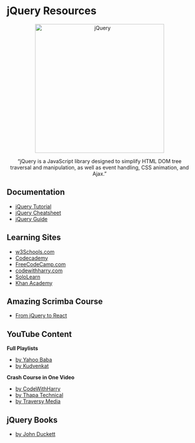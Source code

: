 # jQuery Resources

<div align="center">
		<img width="350" src="https://www.foowebs.com/userfiles/blog-jquery.png" alt="jQuery">
	</div>
<div align="center">

“jQuery is a JavaScript library designed to simplify HTML DOM tree traversal and manipulation, as well as event handling, CSS animation, and Ajax.”

</div>

## Documentation
- [jQuery Tutorial](https://api.jquery.com/)
- [jQuery Cheatsheet](https://oscarotero.com/jquery/)
- [jQuery Guide](https://www.tutorialrepublic.com/jquery-tutorial/)

## Learning Sites
- [w3Schools.com](https://www.w3schools.com/jquery/)
- [Codecademy](https://www.w3schools.com/jquery/)
- [FreeCodeCamp.com](https://www.freecodecamp.org/news/tag/jquery/)
- [codewithharry.com](https://codewithharry.com/videos/learn-jquery-in-one-video-in-hindi)
- [SoloLearn](https://www.sololearn.com/learning/1082)
- [Khan Academy](https://www.khanacademy.org/computing/computer-programming/html-js-jquery)

## Amazing Scrimba Course
- [From jQuery to React](https://scrimba.com/learn/jqueryreact)

## YouTube Content

**Full Playlists**
- [by Yahoo Baba](https://youtube.com/playlist?list=PL0b6OzIxLPbzSyiC0PFaqeabe1aGhfrbW)
- [by Kudvenkat](https://www.youtube.com/playlist?list=PL6n9fhu94yhVDV697uvHpavA3K_eWGQap)

**Crash Course in One Video**
- [by CodeWithHarry](https://youtu.be/YFlx1C8XwR0)
- [by Thapa Technical](https://youtu.be/PNvyPEQ0y-I)
- [by Traversy Media](https://youtu.be/3nrLc_JOF7k)

## jQuery Books
- [by John Duckett](https://www.amazon.in/JavaScript-JQuery-Interactive-Front-End-Development/dp/1118531647)
